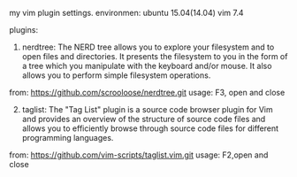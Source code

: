 my vim plugin settings.
environmen: 
	ubuntu 15.04(14.04)
	vim 7.4

plugins:
1. nerdtree:
The NERD tree allows you to explore your filesystem and to open files and directories. It presents the filesystem to you in the form of a tree which you manipulate with the keyboard and/or mouse. It also allows you to perform simple filesystem operations.

from: https://github.com/scrooloose/nerdtree.git
usage: F3, open and close

2. taglist: 
The "Tag List" plugin is a source code browser plugin for Vim and
provides an overview of the structure of source code files and allows
you to efficiently browse through source code files for different
programming languages.

from: https://github.com/vim-scripts/taglist.vim.git
usage: F2,open and close
